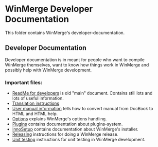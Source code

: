 # WinMerge Developer Documentation

This folder contains WinMerge's developer-documentation.

## Developer Documentation

Developer documentation is in meant for people who want to compile WinMerge themselves, want to know how things work in WinMerge and possibly help with WinMerge development.

### Important files:

 * [ReadMe for developers](readme-developers.html) is old "main" document. Contains still lots and lots of useful information.
 * [Translation instructions](../../Translations/README.md)
 * [User manual information](../Users/Manual/README.md) tells how to convert manual from DocBook to HTML and HTML help.
 * [Options](Options.html) explains WinMerge's options handling.
 * [Plugins](Plugins.html) contains documentation about plugins-system.
 * [InnoSetup](../../Installer/InnoSetup/README.md) contains documentation about WinMerge's installer.
 * [Releasing](Releasing.html) instructions for doing a WinMerge release.
 * [Unit testing](UnitTesting.html) instructions for unit testing in WinMerge development.
